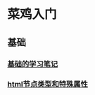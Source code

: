 # 菜鸡入门

## 基础

### [基础的学习笔记](https://www.mubu.com/doc/Arm4zgHB97)

### [html节点类型和特殊属性](html节点类型和特殊属性.md)
